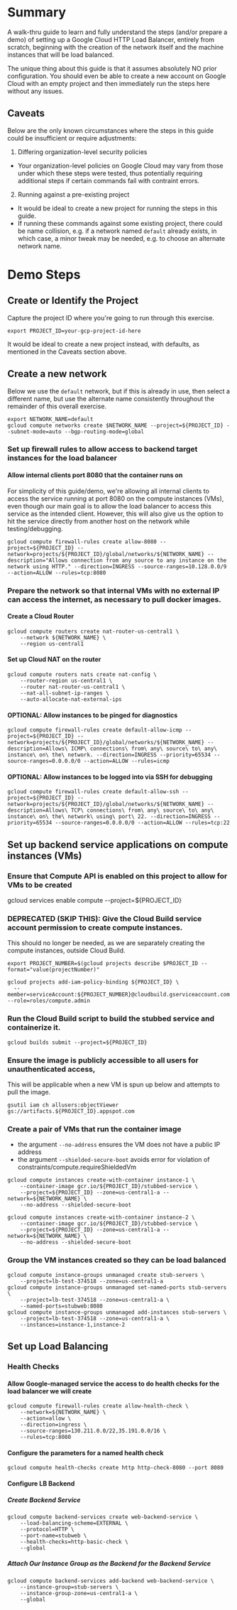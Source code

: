 # Summary

A walk-thru guide to learn and fully understand the steps (and/or prepare a demo) of setting up 
a Google Cloud HTTP Load Balancer, entirely from scratch, beginning with the creation of the 
network itself and the machine instances that will be load balanced. 

The unique thing about this guide is that it assumes absolutely NO prior configuration. You should
even be able to create a new account on Google Cloud with an empty project and then immediately run
the steps here without any issues. 

## Caveats

Below are the only known circumstances where the steps in this guide could be insufficient or require
adjustments:
1. Differing organization-level security policies
* Your organization-level policies on Google Cloud may vary from those under which these steps were tested, thus potentially requiring additional steps if certain commands fail with contraint errors. 
2. Running against a pre-existing project
* It would be ideal to create a new project for running the steps in this guide.
* If running these commands against some existing project, there could be name collision, e.g. if a network named `default` already exists, in which case, a minor tweak may be needed, e.g. to choose an alternate network name. 

# Demo Steps
## Create or Identify the Project
Capture the project ID where you're going to run through this exercise.
```
export PROJECT_ID=your-gcp-project-id-here
```
It would be ideal to create a new project instead, with defaults, as mentioned in the Caveats section above.

## Create a new network
Below we use the `default` network, but if this is already in use, then select a different name, but use the alternate name consistently throughout the remainder of this overall exercise.
```
export NETWORK_NAME=default
gcloud compute networks create $NETWORK_NAME --project=${PROJECT_ID} --subnet-mode=auto --bgp-routing-mode=global 
```
### Set up firewall rules to allow access to backend target instances for the load balancer
#### Allow internal clients  port 8080 that the container runs on
For simplicity of this guide/demo, we're allowing all internal clients to access the service
running at port 8080 on the compute instances (VMs), even though our main goal is to allow
the load balancer to access this service as the intended client. However, this will also give
us the option to hit the service directly from another host on the network while testing/debugging.
```
gcloud compute firewall-rules create allow-8080 --project=${PROJECT_ID} --network=projects/${PROJECT_ID}/global/networks/${NETWORK_NAME} --description="Allows connection from any source to any instance on the network using HTTP." --direction=INGRESS --source-ranges=10.128.0.0/9 --action=ALLOW --rules=tcp:8080 
```
### Prepare the network so that internal VMs with no external IP can access the internet, as necessary to pull docker images.
#### Create a Cloud Router
```
gcloud compute routers create nat-router-us-central1 \
    --network ${NETWORK_NAME} \
    --region us-central1
```
#### Set up Cloud NAT on the router
```
gcloud compute routers nats create nat-config \
    --router-region us-central1 \
    --router nat-router-us-central1 \
    --nat-all-subnet-ip-ranges \
    --auto-allocate-nat-external-ips
```
#### OPTIONAL: Allow instances to be pinged for diagnostics
```
gcloud compute firewall-rules create default-allow-icmp --project=${PROJECT_ID} --network=projects/${PROJECT_ID}/global/networks/${NETWORK_NAME} --description=Allows\ ICMP\ connections\ from\ any\ source\ to\ any\ instance\ on\ the\ network. --direction=INGRESS --priority=65534 --source-ranges=0.0.0.0/0 --action=ALLOW --rules=icmp
```
#### OPTIONAL: Allow instances to be logged into via SSH for debugging
```
gcloud compute firewall-rules create default-allow-ssh --project=${PROJECT_ID} --network=projects/${PROJECT_ID}/global/networks/${NETWORK_NAME} --description=Allows\ TCP\ connections\ from\ any\ source\ to\ any\ instance\ on\ the\ network\ using\ port\ 22. --direction=INGRESS --priority=65534 --source-ranges=0.0.0.0/0 --action=ALLOW --rules=tcp:22
```
## Set up backend service applications on compute instances (VMs)
### Ensure that Compute API is enabled on this project to allow for VMs to be created
gcloud services enable compute --project=${PROJECT_ID}
### DEPRECATED (SKIP THIS): Give the Cloud Build service account permission to create compute instances.
This should no longer be needed, as we are separately creating the compute instances, outside Cloud Build.
```
export PROJECT_NUMBER=$(gcloud projects describe $PROJECT_ID --format="value(projectNumber)"

gcloud projects add-iam-policy-binding ${PROJECT_ID} \
  --member=serviceAccount:${PROJECT_NUMBER}@cloudbuild.gserviceaccount.com --role=roles/compute.admin
```
### Run the Cloud Build script to build the stubbed service and containerize it.
```
gcloud builds submit --project=${PROJECT_ID}
```
### Ensure the image is publicly accessible to all users for unauthenticated access, 
This will be applicable when a new VM is spun up below and attempts to pull the image.
```
gsutil iam ch allusers:objectViewer gs://artifacts.${PROJECT_ID}.appspot.com
```
### Create a pair of VMs that run the container image
* the argument `--no-address` ensures the VM does not have a public IP address 
* the argument `--shielded-secure-boot` avoids error for violation of constraints/compute.requireShieldedVm
```
gcloud compute instances create-with-container instance-1 \
    --container-image gcr.io/${PROJECT_ID}/stubbed-service \
    --project=${PROJECT_ID} --zone=us-central1-a --network=${NETWORK_NAME} \
    --no-address --shielded-secure-boot

gcloud compute instances create-with-container instance-2 \
    --container-image gcr.io/${PROJECT_ID}/stubbed-service \
    --project=${PROJECT_ID} --zone=us-central1-a --network=${NETWORK_NAME} \
    --no-address --shielded-secure-boot
```
### Group the VM instances created so they can be load balanced
``` 
gcloud compute instance-groups unmanaged create stub-servers \
    --project=lb-test-374518 --zone=us-central1-a
gcloud compute instance-groups unmanaged set-named-ports stub-servers \
    --project=lb-test-374518 --zone=us-central1-a \
    --named-ports=stubweb:8080
gcloud compute instance-groups unmanaged add-instances stub-servers \
    --project=lb-test-374518 --zone=us-central1-a \
    --instances=instance-1,instance-2
```
## Set up Load Balancing
### Health Checks
#### Allow Google-managed service the access to do health checks for the load balancer we will create
```
gcloud compute firewall-rules create allow-health-check \
    --network=${NETWORK_NAME} \
    --action=allow \
    --direction=ingress \
    --source-ranges=130.211.0.0/22,35.191.0.0/16 \
    --rules=tcp:8080
```
#### Configure the parameters for a named health check
```
gcloud compute health-checks create http http-check-8080 --port 8080
```
#### Configure LB Backend
##### Create Backend Service
```
gcloud compute backend-services create web-backend-service \
    --load-balancing-scheme=EXTERNAL \
    --protocol=HTTP \
    --port-name=stubweb \
    --health-checks=http-basic-check \
    --global

```
##### Attach Our Instance Group as the Backend for the Backend Service
```
gcloud compute backend-services add-backend web-backend-service \
    --instance-group=stub-servers \
    --instance-group-zone=us-central1-a \
    --global
```
  
